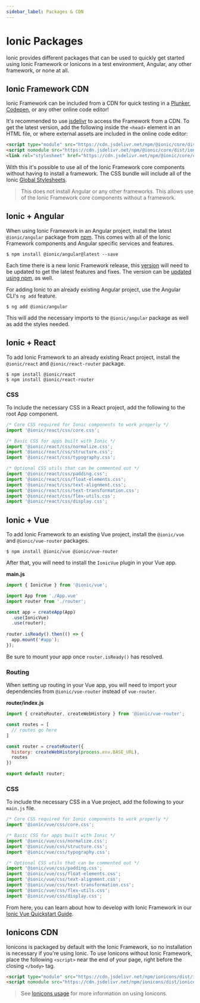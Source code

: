 ```yaml
---
sidebar_label: Packages & CDN
---
```


# Ionic Packages

Ionic provides different packages that can be used to quickly get started using Ionic Framework or Ionicons in a test environment, Angular, any other framework, or none at all.

## Ionic Framework CDN

Ionic Framework can be included from a CDN for quick testing in a [Plunker](https://plnkr.co/), [Codepen](https://codepen.io), or any other online code editor!

It's recommended to use [jsdelivr](https://www.jsdelivr.com/) to access the Framework from a CDN. To get the latest version, add the following inside the `<head>` element in an HTML file, or where external assets are included in the online code editor:

```html
<script type="module" src="https://cdn.jsdelivr.net/npm/@ionic/core/dist/ionic/ionic.esm.js"></script>
<script nomodule src="https://cdn.jsdelivr.net/npm/@ionic/core/dist/ionic/ionic.js"></script>
<link rel="stylesheet" href="https://cdn.jsdelivr.net/npm/@ionic/core/css/ionic.bundle.css"/>
```

With this it's possible to use all of the Ionic Framework core components without having to install a framework. The CSS bundle will include all of the Ionic [Global Stylesheets](../layout/global-stylesheets).

> This does not install Angular or any other frameworks. This allows use of the Ionic Framework core components without a framework.


## Ionic + Angular

When using Ionic Framework in an Angular project, install the latest `@ionic/angular` package from [npm](../reference/glossary.md#npm). This comes with all of the Ionic Framework components and Angular specific services and features.

```shell
$ npm install @ionic/angular@latest --save
```

Each time there is a new Ionic Framework release, this [version](../reference/versioning.md) will need to be updated to get the latest features and fixes. The version can be [updated using npm](../developing/tips.md#updating-dependencies), as well.

For adding Ionic to an already existing Angular project, use the Angular CLI's `ng add` feature.

```shell
$ ng add @ionic/angular
```

This will add the necessary imports to the `@ionic/angular` package as well as add the styles needed.


## Ionic + React

To add Ionic Framework to an already existing React project, install the `@ionic/react` and `@ionic/react-router` package.

```shell
$ npm install @ionic/react
$ npm install @ionic/react-router
```

### CSS

To include the necessary CSS in a React project, add the following to the root App component.

```javascript
/* Core CSS required for Ionic components to work properly */
import '@ionic/react/css/core.css';

/* Basic CSS for apps built with Ionic */
import '@ionic/react/css/normalize.css';
import '@ionic/react/css/structure.css';
import '@ionic/react/css/typography.css';

/* Optional CSS utils that can be commented out */
import '@ionic/react/css/padding.css';
import '@ionic/react/css/float-elements.css';
import '@ionic/react/css/text-alignment.css';
import '@ionic/react/css/text-transformation.css';
import '@ionic/react/css/flex-utils.css';
import '@ionic/react/css/display.css';
```


## Ionic + Vue

To add Ionic Framework to an existing Vue project, install the `@ionic/vue` and `@ionic/vue-router` packages.

```shell
$ npm install @ionic/vue @ionic/vue-router
```

After that, you will need to install the `IonicVue` plugin in your Vue app.

**main.js**
```javascript
import { IonicVue } from '@ionic/vue';

import App from './App.vue'
import router from './router';

const app = createApp(App)
  .use(IonicVue)
  .use(router);
  
router.isReady().then(() => {
  app.mount('#app');
});
```

Be sure to mount your app once `router.isReady()` has resolved.

### Routing

When setting up routing in your Vue app, you will need to import your dependencies from `@ionic/vue-router` instead of `vue-router`.

**router/index.js**

```javascript
import { createRouter, createWebHistory } from '@ionic/vue-router';

const routes = [
  // routes go here
]

const router = createRouter({
  history: createWebHistory(process.env.BASE_URL),
  routes
})

export default router;
```

### CSS

To include the necessary CSS in a Vue project, add the following to your `main.js` file.

```javascript
/* Core CSS required for Ionic components to work properly */
import '@ionic/vue/css/core.css';

/* Basic CSS for apps built with Ionic */
import '@ionic/vue/css/normalize.css';
import '@ionic/vue/css/structure.css';
import '@ionic/vue/css/typography.css';

/* Optional CSS utils that can be commented out */
import '@ionic/vue/css/padding.css';
import '@ionic/vue/css/float-elements.css';
import '@ionic/vue/css/text-alignment.css';
import '@ionic/vue/css/text-transformation.css';
import '@ionic/vue/css/flex-utils.css';
import '@ionic/vue/css/display.css';
```

From here, you can learn about how to develop with Ionic Framework in our [Ionic Vue Quickstart Guide](https://ionicframework.com/docs/vue/quickstart).

## Ionicons CDN

Ionicons is packaged by default with the Ionic Framework, so no installation is necessary if you're using Ionic. To use Ionicons without Ionic Framework, place the following `<script>` near the end of your page, right before the closing `</body>` tag.

```html
<script type="module" src="https://cdn.jsdelivr.net/npm/ionicons/dist/ionicons/ionicons.esm.js"></script>
<script nomodule src="https://cdn.jsdelivr.net/npm/ionicons/dist/ionicons/ionicons.js"></script>
```

> See [Ionicons usage](https://ionic.io/ionicons/usage) for more information on using Ionicons.
